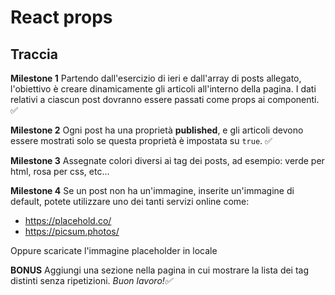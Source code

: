 # React props
## Traccia

**Milestone 1**
Partendo dall'esercizio di ieri e dall'array di posts allegato, l'obiettivo è creare dinamicamente gli articoli all'interno della pagina.
I dati relativi a ciascun post dovranno essere passati come props ai componenti. ✅

**Milestone 2**
Ogni post ha una proprietà **published**, e gli articoli devono essere mostrati solo se questa proprietà è impostata su `true`. ✅

**Milestone 3**
Assegnate colori diversi ai tag dei posts, ad esempio: verde per html, rosa per css, etc…

**Milestone 4**
Se un post non ha un'immagine, inserite un'immagine di default, potete utilizzare uno dei tanti servizi online come:
- https://placehold.co/
- https://picsum.photos/

Oppure scaricate l'immagine placeholder in locale

**BONUS**
Aggiungi una sezione nella pagina in cui mostrare la lista dei tag distinti senza ripetizioni.
*Buon lavoro!✅*